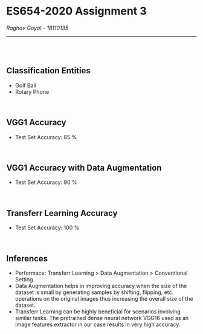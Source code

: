 # ES654-2020 Assignment 3

*Raghav Goyal* - *18110135*

------

<br><br>

## Classification Entities
- Golf Ball
- Rotary Phone

<br>

## VGG1 Accuracy
- Test Set Accuracy: 85 %

<br>

## VGG1 Accuracy with Data Augmentation
- Test Set Accuracy: 90 %

<br>

## Transferr Learning Accuracy
- Test Set Accuracy: 100 %

<br>


## Inferences
- Performace: Transferr Learning > Data Augmentation > Conventional Setting
- Data Augmentation helps in improving accuracy when the size of the dataset is small by generating samples by shifting, flipping, etc. operations on the original images thus increasing the overall size of the dataset.
- Transferr Learning can be highly beneficial for scenarios involving similar tasks. The pretrained dense neural network VGG16 used as an image features extractor in our case results in very high accuracy.